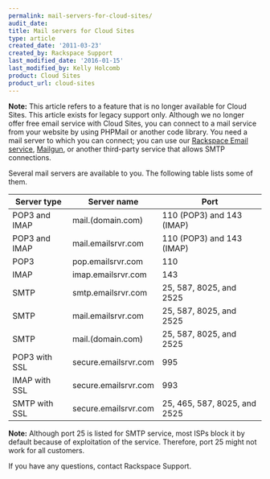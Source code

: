 ```yaml
---
permalink: mail-servers-for-cloud-sites/
audit_date:
title: Mail servers for Cloud Sites
type: article
created_date: '2011-03-23'
created_by: Rackspace Support
last_modified_date: '2016-01-15'
last_modified_by: Kelly Holcomb
product: Cloud Sites
product_url: cloud-sites
---
```


**Note:** This article refers to a feature that is no longer available for Cloud Sites. This article exists for legacy support only. Although we no longer offer free email service with Cloud Sites, you can connect to a mail service from your website by using PHPMail or another code library. You need a mail server to which you can connect; you can use our [Rackspace Email service](http://www.rackspace.com/apps/email_hosting/rackspace_email/ "Rackspace Email service"), [Mailgun](http://www.mailgun.com "Mailgun"), or another third-party service that allows SMTP connections.

Several mail servers are available to you. The following table lists some of them.

Server type | Server name | Port
--- | --- | ---
POP3 and IMAP | mail.(domain.com) | 110 (POP3) and 143 (IMAP)
POP3 and IMAP | mail.emailsrvr.com | 110 (POP3) and 143 (IMAP)
POP3 | pop.emailsrvr.com | 110
IMAP | imap.emailsrvr.com | 143
SMTP | smtp.emailsrvr.com | 25, 587, 8025, and 2525
SMTP | mail.emailsrvr.com | 25, 587, 8025, and 2525
SMTP | mail.(domain.com) | 25, 587, 8025, and 2525
POP3 with SSL | secure.emailsrvr.com | 995
IMAP with SSL | secure.emailsrvr.com| 993
SMTP with SSL | secure.emailsrvr.com | 25, 465, 587, 8025, and 2525

**Note:** Although port 25 is listed for SMTP service, most ISPs block it by default because of exploitation of the service. Therefore, port 25 might not work for all customers.

If you have any questions, contact Rackspace Support.
